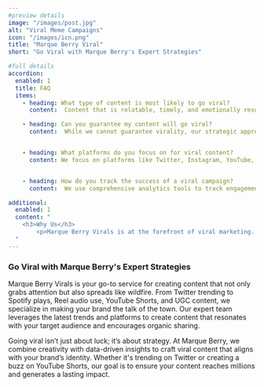 ```yaml
---
#preview details
image: "/images/post.jpg"
alt: "Viral Meme Campaigns"
icon: "/images/icn.png"
title: "Marque Berry Viral"
short: "Go Viral with Marque Berry's Expert Strategies"

#full details
accordion:
  enabled: 1
  title: FAQ
  items:
    - heading: What type of content is most likely to go viral?
      content:  Content that is relatable, timely, and emotionally resonant is more likely to go viral. We tailor our strategies to create content that aligns with these factors.

    - heading: Can you guarantee my content will go viral? 
      content:  While we cannot guarantee virality, our strategic approach significantly increases the chances of your content achieving widespread attention.


    - heading: What platforms do you focus on for viral content?
      content: We focus on platforms like Twitter, Instagram, YouTube, and Spotify, where content is most likely to gain traction and go viral.


    - heading: How do you track the success of a viral campaign?
      content:  We use comprehensive analytics tools to track engagement, reach, shares, and other key metrics to evaluate the success of your viral campaign.

additional:
  enabled: 1
  content: "
    <h3>Why Us</h3>
		<p>Marque Berry Virals is at the forefront of viral marketing. Our unique combination of creativity, trend awareness, and strategic execution ensures your brand not only reaches but also captivates a massive audience. We turn your brand into a viral sensation.</p>
  "
---
```


###  Go Viral with Marque Berry's Expert Strategies

Marque Berry Virals is your go-to service for creating content that not only grabs attention but also spreads like wildfire. From Twitter trending to Spotify plays, Reel audio use, YouTube Shorts, and UGC content, we specialize in making your brand the talk of the town. Our expert team leverages the latest trends and platforms to create content that resonates with your target audience and encourages organic sharing.

Going viral isn’t just about luck; it’s about strategy. At Marque Berry, we combine creativity with data-driven insights to craft viral content that aligns with your brand’s identity. Whether it's trending on Twitter or creating a buzz on YouTube Shorts, our goal is to ensure your content reaches millions and generates a lasting impact.


